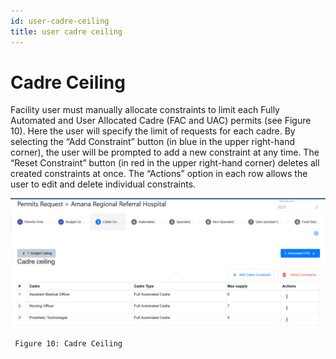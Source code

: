 ```yaml
---
id: user-cadre-ceiling
title: user cadre ceiling
---
```


# Cadre Ceiling

Facility user must manually allocate constraints to limit each Fully Automated and User Allocated Cadre (FAC and UAC) permits (see Figure 10). Here the user will specify the limit of requests for each cadre. By selecting the “Add Constraint” button (in blue in the upper right-hand corner), the user will be prompted to add a new constraint at any time. The “Reset Constraint” button (in red in the upper right-hand corner) deletes all created constraints at once. The “Actions” option in each row allows the user to edit and delete individual constraints.

![img alt](/img/user_cadre_ceiling.png)

     Figure 10: Cadre Ceiling
